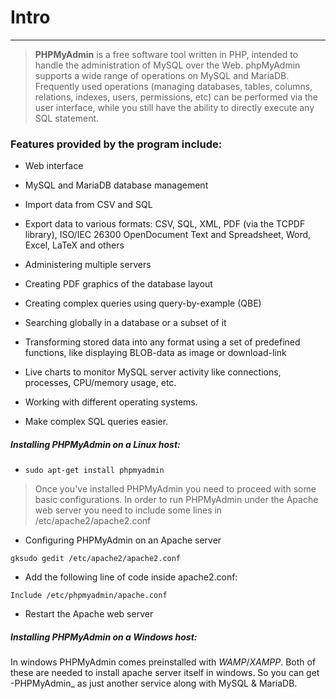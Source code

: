 # Intro

---

>**PHPMyAdmin** is a free software tool written in PHP, intended to handle  the administration of MySQL over the Web. phpMyAdmin supports a wide range  of operations on MySQL and MariaDB. Frequently used operations (managing  databases, tables, columns, relations, indexes, users, permissions, etc) can  be performed via the user interface, while you still have the ability to  directly execute any SQL statement.

### Features provided by the program include:


- Web interface

- MySQL and MariaDB database management

- Import data from CSV and SQL

- Export data to various formats: CSV, SQL, XML, PDF (via the TCPDF library), ISO/IEC 26300 OpenDocument Text and Spreadsheet, Word, Excel, LaTeX and others

- Administering multiple servers

- Creating PDF graphics of the database layout

- Creating complex queries using query-by-example (QBE)

- Searching globally in a database or a subset of it

- Transforming stored data into any format using a set of predefined functions, like displaying BLOB-data as image or download-link

- Live charts to monitor MySQL server activity like connections, processes, CPU/memory usage, etc.

- Working with different operating systems.

- Make complex SQL queries easier.

##### Installing PHPMyAdmin on a Linux host:

- `sudo apt-get install phpmyadmin`

>Once you've installed PHPMyAdmin you need to proceed with some basic configurations. In order to run PHPMyAdmin under the Apache web server you need to include some lines in /etc/apache2/apache2.conf

- Configuring PHPMyAdmin on an Apache server

`gksudo gedit /etc/apache2/apache2.conf`

- Add the following line of code inside apache2.conf:

`Include /etc/phpmyadmin/apache.conf`

- Restart the Apache web server 

##### Installing PHPMyAdmin on a Windows host:
In windows PHPMyAdmin comes preinstalled with  _WAMP_/_XAMPP_. Both of these are needed to install apache server itself in windows. So you can get -PHPMyAdmin_ as just another service along with MySQL & MariaDB.